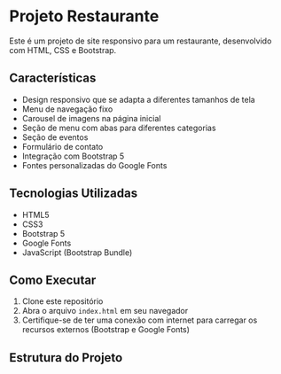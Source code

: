 # Projeto Restaurante

Este é um projeto de site responsivo para um restaurante, desenvolvido com HTML, CSS e Bootstrap.

## Características

- Design responsivo que se adapta a diferentes tamanhos de tela
- Menu de navegação fixo
- Carousel de imagens na página inicial
- Seção de menu com abas para diferentes categorias
- Seção de eventos
- Formulário de contato
- Integração com Bootstrap 5
- Fontes personalizadas do Google Fonts

## Tecnologias Utilizadas

- HTML5
- CSS3
- Bootstrap 5
- Google Fonts
- JavaScript (Bootstrap Bundle)

## Como Executar

1. Clone este repositório
2. Abra o arquivo `index.html` em seu navegador
3. Certifique-se de ter uma conexão com internet para carregar os recursos externos (Bootstrap e Google Fonts)

## Estrutura do Projeto 